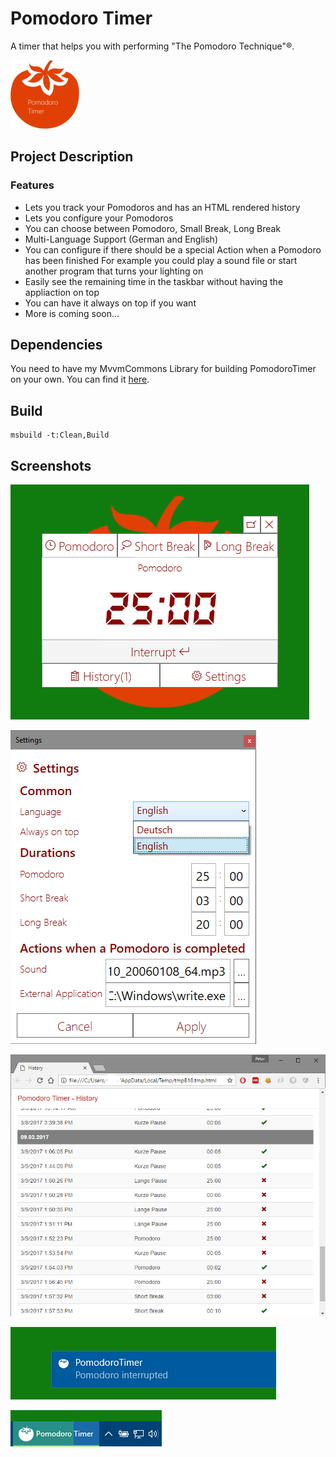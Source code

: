 # Pomodoro Timer
A timer that helps you with performing "The Pomodoro Technique"®.

![Pomodoro Timer Logo](https://raw.githubusercontent.com/piah/pomodorotimer/master/PomodoroTimer.Docs/logo.png)

## Project Description

### Features

- Lets you track your Pomodoros and has an HTML rendered history
- Lets you configure your Pomodoros
- You can choose between Pomodoro, Small Break, Long Break
- Multi-Language Support (German and English)
- You can configure if there should be a special Action when a Pomodoro has been finished
  For example you could play a sound file or start another program that turns your lighting on
- Easily see the remaining time in the taskbar without having the appliaction on top
- You can have it always on top if you want
- More is coming soon...

## Dependencies

You need to have my MvvmCommons Library for building PomodoroTimer on your own.
You can find it [here](https://github.com/PIaH/Mvvm.Commons).


## Build

```
msbuild -t:Clean,Build
```

## Screenshots

![The Main Screen, where can access all functions](https://raw.githubusercontent.com/piah/pomodorotimer/master/PomodoroTimer.Docs/screenshot_01.png)

![The Settings screen](https://raw.githubusercontent.com/piah/pomodorotimer/master/PomodoroTimer.Docs/screenshot_02.png)

![The history that is rendered into the browser](https://raw.githubusercontent.com/piah/pomodorotimer/master/PomodoroTimer.Docs/screenshot_03.png)

![The notification when you had to interrupt your Pomodoro](https://raw.githubusercontent.com/piah/pomodorotimer/master/PomodoroTimer.Docs/screenshot_04.png)

![The progress of the remaining time in the taskbar icon](https://raw.githubusercontent.com/piah/pomodorotimer/master/PomodoroTimer.Docs/screenshot_05.png)
